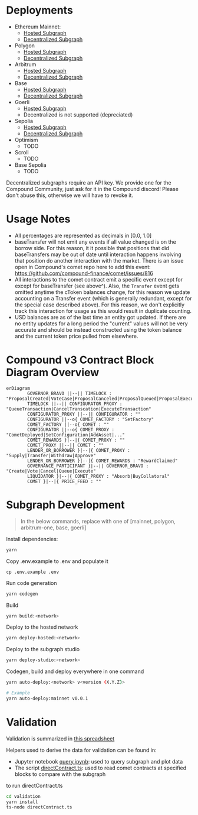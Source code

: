 # Deployments

-   Ethereum Mainnet:
    -   [Hosted Subgraph](https://thegraph.com/hosted-service/subgraph/papercliplabs/compound-v3-mainnet)
    -   [Decentralized Subgraph](https://thegraph.com/explorer/subgraphs/5nwMCSHaTqG3Kd2gHznbTXEnZ9QNWsssQfbHhDqQSQFp?view=Overview&chain=arbitrum-one)
-   Polygon
    -   [Hosted Subgraph](https://thegraph.com/hosted-service/subgraph/papercliplabs/compound-v3-polygon)
    -   [Decentralized Subgraph](https://thegraph.com/explorer/subgraphs/AaFtUWKfFdj2x8nnE3RxTSJkHwGHvawH3VWFBykCGzLs?view=Overview&chain=arbitrum-one)
-   Arbitrum
    -   [Hosted Subgraph](https://thegraph.com/hosted-service/subgraph/papercliplabs/compound-v3-arbitrum)
    -   [Decentralized Subgraph](https://thegraph.com/explorer/subgraphs/Ff7ha9ELmpmg81D6nYxy4t8aGP26dPztqD1LDJNPqjLS?view=Overview&chain=arbitrum-one)
-   Base
    -   [Hosted Subgraph](https://thegraph.com/hosted-service/subgraph/papercliplabs/compound-v3-base)
    -   [Decentralized Subgraph](https://thegraph.com/explorer/subgraphs/2hcXhs36pTBDVUmk5K2Zkr6N4UYGwaHuco2a6jyTsijo?view=Overview&chain=arbitrum-one)
-   Goerli
    -   [Hosted Subgraph](https://thegraph.com/hosted-service/subgraph/papercliplabs/compound-v3-goerli)
	-   Decentralized is not supported (depreciated)
-   Sepolia
    -   [Hosted Subgraph](https://thegraph.com/hosted-service/subgraph/papercliplabs/compound-v3-sepolia)
	-   [Decentralized Subgraph](https://thegraph.com/explorer/subgraphs/HZKpJGBKpiBhKBqQuWAiR1xCAPhrsrmGYWpQavi23DR1?view=Overview&chain=arbitrum-one)
-   Optimism
	-   TODO
-   Scroll
	-   TODO
-   Base Sepolia
	-   TODO

Decentralized subgraphs require an API key. We provide one for the Compound Community, just ask for it in the Compound discord! Please don't abuse this, otherwise we will have to revoke it.

# Usage Notes

-   All percentages are represented as decimals in [0.0, 1.0]
-   baseTransfer will not emit any events if all value changed is on the borrow side. For this reason, it it possible that positions that did baseTransfers may be out of date until interaction happens involving that position do another interaction with the market. There is an issue open in Compound's comet repo here to add this event: https://github.com/compound-finance/comet/issues/816
-   All interactions to the comet contract emit a specific event except for except for baseTransfer (see above^). Also, the `Transfer` event gets omitted anytime the cToken balances change, for this reason we update accounting on a Transfer event (which is generally redundant, except for the special case described above). For this reason, we don't explicitly track this interaction for usage as this would result in duplicate counting.
-   USD balances are as of the last time an entity got updated. If there are no entity updates for a long period the "current" values will not be very accurate and should be instead constructed using the token balance and the current token price pulled from elsewhere.

# Compound v3 Contract Block Diagram Overview

```mermaid
erDiagram
		GOVERNOR_BRAVO ||--|| TIMELOCK : "ProposalCreated|VoteCase|ProposalCanceled|ProposalQueued|ProposalExecuted"
		TIMELOCK ||--|| CONFIGURATOR_PROXY : "QueueTransaction|CancelTranscation|ExecuteTransaction"
		CONFIGURATOR_PROXY ||--|| CONFIGURATOR : ""
		CONFIGURATOR ||--o{ COMET_FACTORY : "SetFactory"
		COMET_FACTORY ||--o{ COMET : ""
		CONFIGURATOR ||--o{ COMET_PROXY : "CometDeployed|SetConfiguration|AddAsset|..."
		COMET_REWARDS }|--|{ COMET_PROXY : ""
		COMET_PROXY ||--|| COMET : ""
		LENDER_OR_BORROWER }|--|{ COMET_PROXY : "Supply|Transfer|Withdraw|Approve"
		LENDER_OR_BORROWER }|--|{ COMET_REWARDS : "RewardClaimed"
		GOVERNANCE_PARTICIPANT }|--|| GOVERNOR_BRAVO : "Create|Vote|Cancel|Queue|Execute"
		LIQUIDATOR }|--|{ COMET_PROXY : "Absorb|BuyCollatoral"
		COMET }|--|{ PRICE_FEED : ""
```

# Subgraph Development

> In the below commands, replace <network> with one of [mainnet, polygon, arbitrum-one, base, goerli]

Install dependencies:

```bash
yarn
```

Copy .env.example to .env and populate it

```
cp .env.example .env
```

Run code generation

```bash
yarn codegen
```

Build

```bash
yarn build:<network> 
```

Deploy to the hosted network

```bash
yarn deploy-hosted:<network>
```

Deploy to the subgraph studio

```bash
yarn deploy-studio:<network>
```

Codegen, build and deploy everywhere in one command
```bash
yarn auto-deploy:<network> v<version (X.Y.Z)>

# Example
yarn auto-deploy:mainnet v0.0.1
```

# Validation

Validation is summarized in [this spreadsheet](https://docs.google.com/spreadsheets/d/1LWKhGglj5AQbRJOgTfqkDOssok-QBzzifwl1gk8rxCc/edit#gid=1642772597)

Helpers used to derive the data for validation can be found in:

-   Jupyter notebook [query.ipynb](./validation/query.ipynb): used to query subgraph and plot data
-   The script [directContract.ts](./validation/directContract.ts): used to read comet contracts at specified blocks to compare with the subgraph

to run directContract.ts

```bash
cd validation
yarn install
ts-node directContract.ts
```
